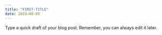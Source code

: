 ```yaml
---
title: "FIRST-TITLE"
date: 2023-08-05
---
```


Type a quick draft of your blog post. Remember, you can always edit it later.

